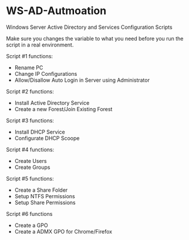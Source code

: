 # WS-AD-Autmoation
Windows Server Active Directory and Services Configuration Scripts

Make sure you changes the variable to what you need before you run the script in a real environment.

Script #1 functions:
* Rename PC
* Change IP Configurations
* Allow/Disallow Auto Login in Server using Administrator

Script #2 functions:
* Install Active Directory Service
* Create a new Forest/Join Existing Forest

Script #3 functions:
* Install DHCP Service
* Configurate DHCP Scoope

Script #4 functions:
* Create Users
* Create Groups

Script #5 functions:
* Create a Share Folder
* Setup NTFS Permissions
* Setup Share Permissions

Script #6 functions
* Create a GPO
* Create a ADMX GPO for Chrome/Firefox
